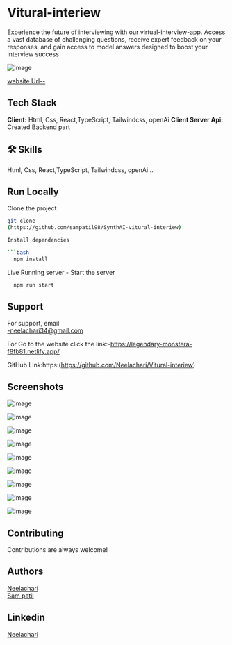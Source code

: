 # Vitural-interiew

Experience the future of interviewing with our virtual-interview-app. Access a vast database of challenging questions, receive expert feedback on your responses, and gain access to model answers designed to boost your interview success

![image](https://github.com/Neelachari/Vitural-interiew/assets/112808279/2aaf71e8-9c32-4f46-b300-16d4f5b830e8)

[website Url--](https://virtuval-interview-apk.netlify.app/)

## Tech Stack
**Client:** Html, Css, React,TypeScript, Tailwindcss, openAi
**Client Server Api:** Created Backend part
## 🛠 Skills
Html, Css, React,TypeScript, Tailwindcss, openAi...


## Run Locally

Clone the project
```bash
git clone
(https://github.com/sampatil98/SynthAI-vitural-interiew)

Install dependencies

```bash
  npm install
```
Live Running server  -
Start the server

```bash
  npm run start
```
## Support
For support, email <br/>
-neelachari34@gmail.com <br/>

For Go to the website click the link:-https://legendary-monstera-f8fb81.netlify.app/

GitHub Link:https:(https://github.com/Neelachari/Vitural-interiew)
## Screenshots

![image](https://github.com/Neelachari/Vitural-interiew/assets/112808279/6e491507-f015-4808-8179-91b5af3f4bea)

![image](https://github.com/Neelachari/Vitural-interiew/assets/112808279/b3790343-f0fb-47d8-acd1-66dc24b298ee)

![image](https://github.com/Neelachari/Vitural-interiew/assets/112808279/08f331eb-b76d-4666-bae4-348f8390a9eb)

![image](https://github.com/Neelachari/Vitural-interiew/assets/112808279/5226f9f0-7725-40dd-bd23-d7a811c274c8)

![image](https://github.com/Neelachari/Vitural-interiew/assets/112808279/eecf3efe-39a8-4dc6-910d-400fb4f4e72e)

![image](https://github.com/Neelachari/Vitural-interiew/assets/112808279/ddd13875-eb6e-49ef-9454-a4daadf4a0c6)

![image](https://github.com/Neelachari/Vitural-interiew/assets/112808279/c47ad025-63d4-4cdc-8e5a-035714ecc381)

![image](https://github.com/Neelachari/Vitural-interiew/assets/112808279/e093f89a-7c57-42af-9016-8e5394ae75fb)

![image](https://github.com/Neelachari/Vitural-interiew/assets/112808279/48718829-8f31-4564-8e04-a8676ea0f9b5)

## Contributing

Contributions are always welcome!
## Authors
 [Neelachari](https://github.com/Neelachari) <br/>
 [Sam patil](https://github.com/sampatil98) <br/>

## Linkedin
 [Neelachari](https://www.linkedin.com/in/neelesh-n-h-2704a7196/) <br/>


 

 
 
 
 
 


 


